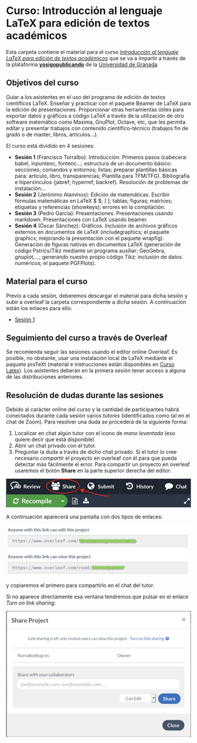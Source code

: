 # Curso: Introducción al lenguaje LaTeX para edición de textos académicos

Esta carpeta contiene el material para el curso [*Introducción al lenguaje LaTeX para edición de textos académicos*](https://sites.google.com/go.ugr.es/yosigopublicando/los-cursos#h.1rvelu5hbhsq) que se va a impartir a través de la plataforma [**yosigopublicando**](https://sites.google.com/go.ugr.es/yosigopublicando/principal) de la [Universidad de Granada](https://www.ugr.es/).

## Objetivos del curso

Guiar a los asistentes en el uso del programa de edición de textos científicos LaTeX. Enseñar y practicar con el paquete Beamer de LaTeX para la edición de presentaciones. Proporcionar otras herramientas útiles para exportar datos y gráficos a código LaTeX a través de la utilización de otro software matemático como Maxima, GnuPlot, Octave, etc, que les permita editar y presentar trabajos con contenido científico-técnico (trabajos fin de grado o de master, libros, artículos…). 


El curso está dividido en 4 sesiones:
- **Sesión 1** (Francisco Torralbo): Introducción. Primeros pasos (cabecera: babel, inpuntenc, fontenc...; estructura de un documento básico: secciones; comandos y entornos; listas; preparar plantillas básicas para: artículo, libro, transparencias; Plantilla para TFM/TFG). Bibliografía e hipervínculos (jabref; hyperref; backref). Resolución de problemas de instalación...
- **Sesión 2** (Jerónimo Alaminos): Edición de matemáticas. Escribir fórmulas matemáticas en LaTeX $ $; \[ \]; tablas; figuras; matrices; etiquetas y referencias (showkeys); errores en la compilación.
- **Sesión 3** (Pedro García): Presentaciones. Presentaciones usando markdown. Presentaciones con LaTeX usando beamer.
- **Sesión 4** (Óscar Sánchez): Gráficos. Inclusión de archivos gráficos externos en documentos de LaTeX (includegraphics; el paquete graphicx; mejorando la presentación con el paquete wrapfig). Generación de figuras nativas en documentos LaTeX (generación de código Pstrics/Tikz mediante un programa auxiliar: GeoGebra, gnuplot,...; generando nuestro propio código Tikz: inclusión de datos numéricos; el paquete PGFPlots).

## Material para el curso

Previo a cada sesión, deberemos descargar el material para dicha sesión y subir a overleaf la carpeta correspondiente a dicha sesión. A continuación están los enlaces para ello:

- [Sesión 1]()

## Seguimiento del curso a través de Overleaf

Se recomienda seguir las sesiones usando el editor online Overleaf. Es posible, no obstante, usar una instalación local de LaTeX mediante el paquete proTeXt (material e instrucciones están disponibles en [Curso Latex](README.md)). Los asistentes deberán en la primera sesión tener acceso a alguna de las distribuciones anteriores.

## Resolución de dudas durante las sesiones

Debido al carácter online del curso y la cantidad de participantes habrá conectados durante cada sesión varios *tutores* (identificados como tal en el chat de Zoom). Para resolver una duda se procederá de la siguiente forma:

1. Localizar en chat algún tutor con el icono de *mano levantada* (eso quiere decir que está disponible)
2. Abrir un chat privado con el tutor.
3. Preguntar la duda a través de dicho chat privado. Si el tutor lo cree necesario *compartir* el proyecto en overleaf con él para que pueda detectar más fácilmente el error. Para compartir un proyecto en overleaf usaremos el botón **Share** en la parte superior derecha del editor:

![Compartir un proyecto en Overleaf](how-to-share-overleaf.PNG)

A continuación aparecerá una pantalla con dos tipos de enlaces:

![Enlaces para compartir un proyecto en Overleaf](link-sharing-overleaf.png)

y copiaremos el primero para compartirlo en el chat del tutor.

Si no aparece directamente esa ventana tendremos que pulsar en el enlace *Turn on link sharing*:

![Activar los enlaces para compartir un proyecto en Overleaf](turn-on-link-sharing-overleaf.png)
